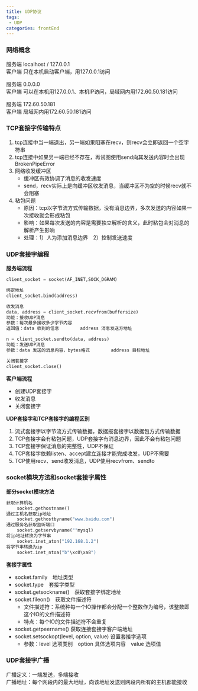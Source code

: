 ```yaml
---
title: UDP协议
tags: 
 - UDP
categories: frontEnd
---
```


 ### 网络概念
服务端 localhost / 127.0.0.1  
客户端 只在本机启动客户端，用127.0.0.1访问
    
服务端 0.0.0.0  
客户端 可以在本机用127.0.0.1、本机IP访问，局域网内用172.60.50.181访问
    
服务端 172.60.50.181  
客户端 局域网内用172.60.50.181访问
    
### TCP套接字传输特点
1. tcp连接中当一端退出，另一端如果阻塞在recv，则recv会立即返回一个空字符串
2. tcp连接中如果另一端已经不存在，再试图使用send向其发送内容时会出现BrokenPipeError
3. 网络收发缓冲区
   * 缓冲区有效协调了消息的收发速度
   * send，recv实际上是向缓冲区收发消息，当缓冲区不为空的时候recv就不会阻塞
4. 粘包问题
   * 原因：tcp以字节流方式传输数据，没有消息边界，多次发送的内容如果一次接收就会形成粘包
   * 影响：如果每次发送的内容是需要独立解析的含义，此时粘包会对消息的解析产生影响
   * 处理：1）人为添加消息边界&emsp;2）控制发送速度
        
### UDP套接字编程
**服务端流程** 
```python
client_socket = socket(AF_INET,SOCK_DGRAM)

绑定地址
client_socket.bind(address)

收发消息
data, address = client_socket.recvfrom(buffersize)
功能：接收UDP消息
参数：每次最多接收多少字节内容
返回值：data 收到的信息        address 消息发送方地址

n = client_socket.sendto(data, address)
功能：发送UDP消息
参数：data 发送的消息内容，bytes格式        address 目标地址

关闭套接字
client_socket.close()
```
        
**客户端流程**  
* 创建UDP套接字
* 收发消息
* 关闭套接字
        
**UDP套接字和TCP套接字的编程区别**  
1. 流式套接字以字节流方式传输数据，数据报套接字以数据包方式传输数据
2. TCP套接字会有粘包问题，UDP套接字有消息边界，因此不会有粘包问题
3. TCP套接字保证消息的完整性，UDP不保证
4. TCP套接字依赖listen、accept建立连接才能完成收发，UDP不需要
5. TCP使用recv、send收发消息，UDP使用recvfrom、sendto
        
### socket模块方法和socket套接字属性
**部分socket模块方法**
```python
获取计算机名
    socket.gethostname()
通过主机名获取ip地址
    socket.gethostbyname("www.baidu.com")
通过服务名获取监听端口
    socket.getservbyname(""mysql)
将ip地址转换为字节串
    socket.inet_aton("192.168.1.2")
将字节串转换为ip
    socket.inet_ntoa("b"\xc0\xa8")
```
            
**套接字属性**
* socket.family&emsp;地址类型
* socket.type&emsp;套接字类型
* socket.getsockname()&emsp;获取套接字绑定地址
* socket.fileon()&emsp;获取文件描述符
  * 文件描述符：系统种每一个IO操作都会分配一个整数作为编号，该整数即这个IO的文件描述符
  * 特点：每个IO的文件描述符不会重复
* socket.getpeername()    获取连接套接字客户端地址
* socket.setsockopt(level, option, value)    设置套接字选项
  * 参数：level&nbsp;选项类别&emsp;option&nbsp;具体选项内容&emsp;value&nbsp;选项值
            
 ### UDP套接字广播
广播定义：一端发送，多端接收  
广播地址：每个网段内的最大地址，向该地址发送则网段内所有的主机都能接收    

